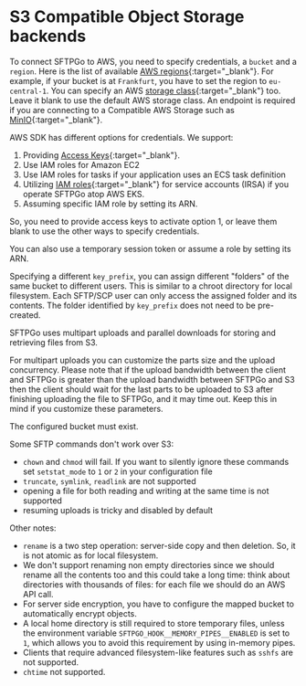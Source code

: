# S3 Compatible Object Storage backends

To connect SFTPGo to AWS, you need to specify credentials, a `bucket` and a `region`. Here is the list of available [AWS regions](https://docs.aws.amazon.com/AWSEC2/latest/UserGuide/using-regions-availability-zones.html#concepts-available-regions){:target="_blank"}. For example, if your bucket is at `Frankfurt`, you have to set the region to `eu-central-1`. You can specify an AWS [storage class](https://docs.aws.amazon.com/AmazonS3/latest/dev/storage-class-intro.html){:target="_blank"} too. Leave it blank to use the default AWS storage class. An endpoint is required if you are connecting to a Compatible AWS Storage such as [MinIO](https://min.io/){:target="_blank"}.

AWS SDK has different options for credentials. We support:

1. Providing [Access Keys](https://docs.aws.amazon.com/general/latest/gr/aws-sec-cred-types.html#access-keys-and-secret-access-keys){:target="_blank"}.
2. Use IAM roles for Amazon EC2
3. Use IAM roles for tasks if your application uses an ECS task definition
4. Utilizing [IAM roles](https://docs.aws.amazon.com/eks/latest/userguide/iam-roles-for-service-accounts.html){:target="_blank"} for service accounts (IRSA) if you operate SFTPGo atop AWS EKS.
5. Assuming specific IAM role by setting its ARN.

So, you need to provide access keys to activate option 1, or leave them blank to use the other ways to specify credentials.

You can also use a temporary session token or assume a role by setting its ARN.

Specifying a different `key_prefix`, you can assign different "folders" of the same bucket to different users. This is similar to a chroot directory for local filesystem. Each SFTP/SCP user can only access the assigned folder and its contents. The folder identified by `key_prefix` does not need to be pre-created.

SFTPGo uses multipart uploads and parallel downloads for storing and retrieving files from S3.

For multipart uploads you can customize the parts size and the upload concurrency. Please note that if the upload bandwidth between the client and SFTPGo is greater than the upload bandwidth between SFTPGo and S3 then the client should wait for the last parts to be uploaded to S3 after finishing uploading the file to SFTPGo, and it may time out. Keep this in mind if you customize these parameters.

The configured bucket must exist.

Some SFTP commands don't work over S3:

- `chown` and `chmod` will fail. If you want to silently ignore these commands set `setstat_mode` to `1` or `2` in your configuration file
- `truncate`, `symlink`, `readlink` are not supported
- opening a file for both reading and writing at the same time is not supported
- resuming uploads is tricky and disabled by default

Other notes:

- `rename` is a two step operation: server-side copy and then deletion. So, it is not atomic as for local filesystem.
- We don't support renaming non empty directories since we should rename all the contents too and this could take a long time: think about directories with thousands of files: for each file we should do an AWS API call.
- For server side encryption, you have to configure the mapped bucket to automatically encrypt objects.
- A local home directory is still required to store temporary files, unless the environment variable `SFTPGO_HOOK__MEMORY_PIPES__ENABLED` is set to `1`, which allows you to avoid this requirement by using in-memory pipes.
- Clients that require advanced filesystem-like features such as `sshfs` are not supported.
- `chtime` not supported.
